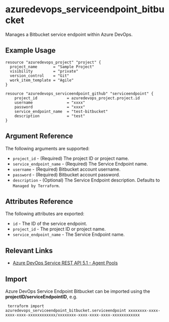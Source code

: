 # azuredevops_serviceendpoint_bitbucket
Manages a Bitbucket service endpoint within Azure DevOps.

## Example Usage

```hcl
resource "azuredevops_project" "project" {
  project_name       = "Sample Project"
  visibility         = "private"
  version_control    = "Git"
  work_item_template = "Agile"
}

resource "azuredevops_serviceendpoint_github" "serviceendpoint" {
    project_id             = azuredevops_project.project.id
    username               = "xxxx"
    password               = "xxxx"
    service_endpoint_name  = "test-bitbucket"
    description            = "test" 
}
```

## Argument Reference

The following arguments are supported: 

* `project_id` - (Required) The project ID or project name.
* `service_endpoint_name` - (Required) The Service Endpoint name.
* `username` - (Required) Bitbucket account username.
* `password` - (Required) Bitbucket account password.
* `description` - (Optional) The Service Endpoint description. Defaults to `Managed by Terraform`.

## Attributes Reference

The following attributes are exported:

* `id` - The ID of the service endpoint.
* `project_id` - The project ID or project name.
* `service_endpoint_name` - The Service Endpoint name.

## Relevant Links
* [Azure DevOps Service REST API 5.1 - Agent Pools](https://docs.microsoft.com/en-us/rest/api/azure/devops/serviceendpoint/endpoints?view=azure-devops-rest-5.1)

## Import
Azure DevOps Service Endpoint Bitbucket can be imported using the **projectID/serviceEndpointID**, e.g.

```
 terraform import azuredevops_serviceendpoint_bitbucket.serviceendpoint xxxxxxxx-xxxx-xxxx-xxxx-xxxxxxxxxxxx/xxxxxxxx-xxxx-xxxx-xxxx-xxxxxxxxxxxx
```